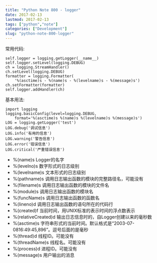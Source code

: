 ```yaml
---
title: "Python Note 800 - logger"
date: 2017-02-13
lastmod: 2017-02-13
tags: ["python","note"]
categories: ["Development"]
slug: "python-note-800-logger"
---
```


常用代码:

    self.logger = logging.getLogger(__name__)
    self.logger.setLevel(logging.DEBUG)
    ch = logging.StreamHandler()
    ch.setLevel(logging.DEBUG)
    formatter = logging.Formatter(
        '%(asctime)s - %(name)s - %(levelname)s - %(message)s')
    ch.setFormatter(formatter)
    self.logger.addHandler(ch)

基本用法:

    import logging
    logging.basicConfig(level=logging.DEBUG,
        format='%(asctime)s %(name)s %(levelname)s %(message)s')
    LOG = logging.getLogger('test')
    LOG.debug('调试信息')
    LOG.info('有用的信息')
    LOG.warning('警告信息')
    LOG.error('错误信息')
    LOG.critical('严重错误信息')

-   %(name)s Logger的名字
-   %(levelno)s 数字形式的日志级别
-   %(levelname)s 文本形式的日志级别
-   %(pathname)s 调用日志输出函数的模块的完整路径名，可能没有
-   %(filename)s 调用日志输出函数的模块的文件名
-   %(module)s 调用日志输出函数的模块名
-   %(funcName)s 调用日志输出函数的函数名
-   %(lineno)d 调用日志输出函数的语句所在的代码行
-   %(created)f 当前时间，用UNIX标准的表示时间的浮点数表示
-   %(relativeCreated)d 输出日志信息时的，自Logger创建以来的毫秒数
-   %(asctime)s
    字符串形式的当前时间。默认格式是“2003-07-0816:49:45,896”。逗号后面的是毫秒
-   %(thread)d 线程ID。可能没有
-   %(threadName)s 线程名。可能没有
-   %(process)d 进程ID。可能没有
-   %(message)s 用户输出的消息

